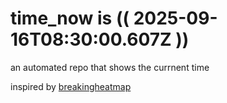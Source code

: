 # time_now is (( 2025-09-16T08:30:00.607Z ))

an automated repo that shows the currnent time

inspired by [breakingheatmap](https://github.com/breakingheatmap/breakingheatmap)